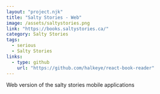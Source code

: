 ```yaml
---
layout: "project.njk"
title: "Salty Stories - Web"
image: /assets/saltystories.png
link: "https://books.saltystories.ca/"
category: Salty Stories
tags:
  - serious
  - Salty Stories
links:
  - type: github
    url: "https://github.com/halkeye/react-book-reader"
---
```


Web version of the salty stories mobile applications


